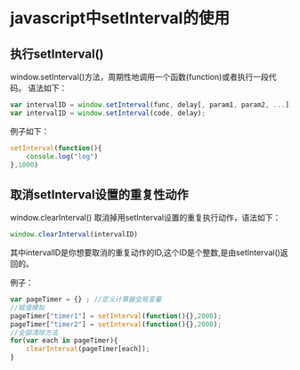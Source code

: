 # javascript中setInterval的使用

## 执行setInterval()

window.setInterval()方法，周期性地调用一个函数(function)或者执行一段代码。
语法如下：
```javascript
var intervalID = window.setInterval(func, delay[, param1, param2, ...]); 
var intervalID = window.setInterval(code, delay);
```

例子如下：
```javascript
setInterval(function(){
    console.log("log")
},1000)
```

## 取消setInterval设置的重复性动作

window.clearInterval() 取消掉用setInterval设置的重复执行动作，语法如下：
```javascript
window.clearInterval(intervalID)
```

其中intervalID是你想要取消的重复动作的ID,这个ID是个整数,是由setInterval()返回的。 

例子：
```javascript
var pageTimer = {} ; //定义计算器全局变量
//赋值模拟
pageTimer["timer1"] = setInterval(function(){},2000);
pageTimer["timer2"] = setInterval(function(){},2000);
//全部清除方法
for(var each in pageTimer){
    clearInterval(pageTimer[each]);
}
```